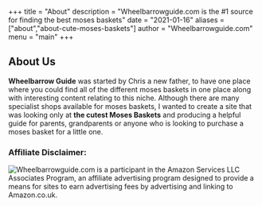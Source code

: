 +++
title = "About"
description = "Wheelbarrowguide.com is the #1 source for finding the best moses baskets"
date = "2021-01-16"
aliases = ["about","about-cute-moses-baskets"]
author = "Wheelbarrowguide.com"
menu = "main"
+++

## About Us

**Wheelbarrow Guide** was started by Chris a new father, to have one place where you could find all of the different moses baskets in one place along with interesting content relating to this niche.  Although there are many specialist shops available for moses baskets, I wanted to create a site that was looking only at **the cutest Moses Baskets** and producing a helpful guide for parents, grandparents or anyone who is looking to purchase a moses basket for a little one.

### **Affiliate Disclaimer:**

![Wheelbarrowguide.com](https://Wheelbarrowguide.com) is a participant in the Amazon Services LLC Associates Program, an affiliate advertising program designed to provide a means for sites to earn advertising fees by advertising and linking to Amazon.co.uk.
